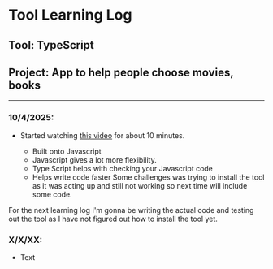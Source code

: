 # Tool Learning Log

## Tool: **TypeScript**

## Project: **App to help people choose movies, books**

---

### 10/4/2025:
* Started watching [this video](https://www.youtube.com/watch?v=d56mG7DezGs) for about 10 minutes.

    * Built onto Javascript
    * Javascript gives a lot more flexibility.
    * Type Script helps with checking your Javascript code
    * Helps write code faster
Some challenges was trying to install the tool as it was acting up and still not working so next time will include some code.

For the next learning log I'm gonna be writing the actual code and testing out the tool as I have not figured out how to install the tool yet.

### X/X/XX:
* Text


<!--
* Links you used today (websites, videos, etc)
* Things you tried, progress you made, etc
* Challenges, a-ha moments, etc
* Questions you still have
* What you're going to try next
-->
